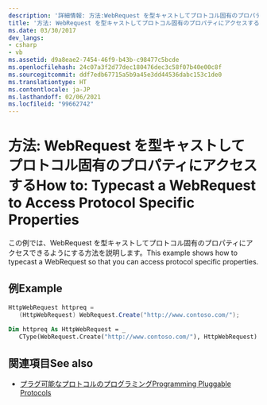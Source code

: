 ```yaml
---
description: '詳細情報: 方法:WebRequest を型キャストしてプロトコル固有のプロパティにアクセスする'
title: '方法: WebRequest を型キャストしてプロトコル固有のプロパティにアクセスする'
ms.date: 03/30/2017
dev_langs:
- csharp
- vb
ms.assetid: d9a8eae2-7454-46f9-b43b-c98477c5bcde
ms.openlocfilehash: 24c07a3f2d77dec180476dec3c58f07b40e00c8f
ms.sourcegitcommit: ddf7edb67715a5b9a45e3dd44536dabc153c1de0
ms.translationtype: HT
ms.contentlocale: ja-JP
ms.lasthandoff: 02/06/2021
ms.locfileid: "99662742"
---
```

# <a name="how-to-typecast-a-webrequest-to-access-protocol-specific-properties"></a><span data-ttu-id="f1e2a-103">方法: WebRequest を型キャストしてプロトコル固有のプロパティにアクセスする</span><span class="sxs-lookup"><span data-stu-id="f1e2a-103">How to: Typecast a WebRequest to Access Protocol Specific Properties</span></span>

<span data-ttu-id="f1e2a-104">この例では、WebRequest を型キャストしてプロトコル固有のプロパティにアクセスできるようにする方法を説明します。</span><span class="sxs-lookup"><span data-stu-id="f1e2a-104">This example shows how to typecast a WebRequest so that you can access protocol specific properties.</span></span>  
  
## <a name="example"></a><span data-ttu-id="f1e2a-105">例</span><span class="sxs-lookup"><span data-stu-id="f1e2a-105">Example</span></span>  
  
```csharp  
HttpWebRequest httpreq =
   (HttpWebRequest) WebRequest.Create("http://www.contoso.com/");  
```  
  
```vb  
Dim httpreq As HttpWebRequest = _  
   CType(WebRequest.Create("http://www.contoso.com/"), HttpWebRequest)  
```  
  
## <a name="see-also"></a><span data-ttu-id="f1e2a-106">関連項目</span><span class="sxs-lookup"><span data-stu-id="f1e2a-106">See also</span></span>

- [<span data-ttu-id="f1e2a-107">プラグ可能なプロトコルのプログラミング</span><span class="sxs-lookup"><span data-stu-id="f1e2a-107">Programming Pluggable Protocols</span></span>](programming-pluggable-protocols.md)
